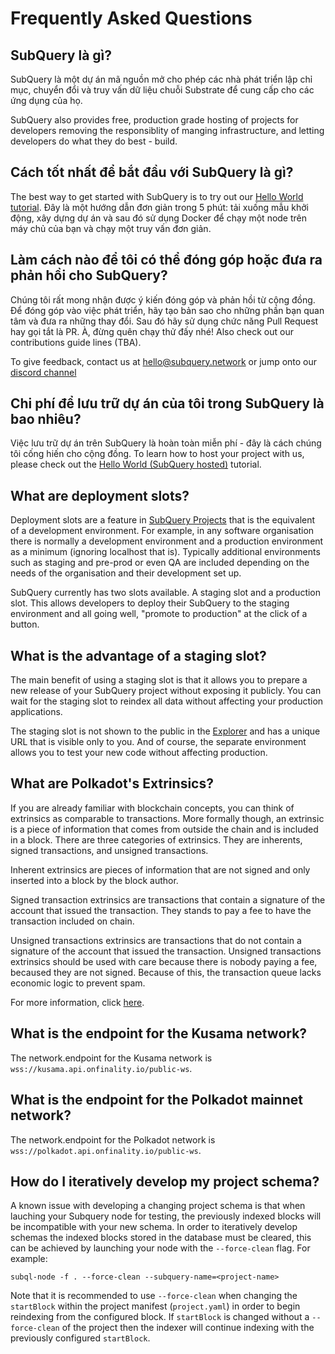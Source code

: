 # Frequently Asked Questions

## SubQuery là gì?

SubQuery là một dự án mã nguồn mở cho phép các nhà phát triển lập chỉ mục, chuyển đổi và truy vấn dữ liệu chuỗi Substrate để cung cấp cho các ứng dụng của họ.

SubQuery also provides free, production grade hosting of projects for developers removing the responsiblity of manging infrastructure, and letting developers do what they do best - build.

## Cách tốt nhất để bắt đầu với SubQuery là gì?

The best way to get started with SubQuery is to try out our [Hello World tutorial](../quickstart/helloworld-localhost.md). Đây là một hướng dẫn đơn giản trong 5 phút: tải xuống mẫu khởi động, xây dựng dự án và sau đó sử dụng Docker để chạy một node trên máy chủ của bạn và chạy một truy vấn đơn giản.

## Làm cách nào để tôi có thể đóng góp hoặc đưa ra phản hồi cho SubQuery?

Chúng tôi rất mong nhận được ý kiến đóng góp và phản hồi từ cộng đồng. Để đóng góp vào việc phát triển, hãy tạo bản sao cho những phần bạn quan tâm và đưa ra những thay đổi. Sau đó hãy sử dụng chức năng Pull Request hay gọi tắt là PR. À, đừng quên chạy thử đấy nhé! Also check out our contributions guide lines (TBA).

To give feedback, contact us at hello@subquery.network or jump onto our [discord channel](https://discord.com/invite/78zg8aBSMG)

## Chi phí để lưu trữ dự án của tôi trong SubQuery là bao nhiêu?

Việc lưu trữ dự án trên SubQuery là hoàn toàn miễn phí - đây là cách chúng tôi cống hiến cho cộng đồng. To learn how to host your project with us, please check out the [Hello World (SubQuery hosted)](../run_publish/publish.md) tutorial.

## What are deployment slots?

Deployment slots are a feature in [SubQuery Projects](https://project.subquery.network) that is the equivalent of a development environment. For example, in any software organisation there is normally a development environment and a production environment as a minimum (ignoring localhost that is). Typically additional environments such as staging and pre-prod or even QA are included depending on the needs of the organisation and their development set up.

SubQuery currently has two slots available. A staging slot and a production slot. This allows developers to deploy their SubQuery to the staging environment and all going well, "promote to production" at the click of a button.

## What is the advantage of a staging slot?

The main benefit of using a staging slot is that it allows you to prepare a new release of your SubQuery project without exposing it publicly. You can wait for the staging slot to reindex all data without affecting your production applications.

The staging slot is not shown to the public in the [Explorer](https://explorer.subquery.network/) and has a unique URL that is visible only to you. And of course, the separate environment allows you to test your new code without affecting production.

## What are Polkadot's Extrinsics?

If you are already familiar with blockchain concepts, you can think of extrinsics as comparable to transactions. More formally though, an extrinsic is a piece of information that comes from outside the chain and is included in a block. There are three categories of extrinsics. They are inherents, signed transactions, and unsigned transactions.

Inherent extrinsics are pieces of information that are not signed and only inserted into a block by the block author.

Signed transaction extrinsics are transactions that contain a signature of the account that issued the transaction. They stands to pay a fee to have the transaction included on chain.

Unsigned transactions extrinsics are transactions that do not contain a signature of the account that issued the transaction. Unsigned transactions extrinsics should be used with care because there is nobody paying a fee, becaused they are not signed. Because of this, the transaction queue lacks economic logic to prevent spam.

For more information, click [here](https://substrate.dev/docs/en/knowledgebase/learn-substrate/extrinsics).

## What is the endpoint for the Kusama network?

The network.endpoint for the Kusama network is `wss://kusama.api.onfinality.io/public-ws`.

## What is the endpoint for the Polkadot mainnet network?

The network.endpoint for the Polkadot network is `wss://polkadot.api.onfinality.io/public-ws`.

## How do I iteratively develop my project schema?

A known issue with developing a changing project schema is that when lauching your Subquery node for testing, the previously indexed blocks will be incompatible with your new schema. In order to iteratively develop schemas the indexed blocks stored in the database must be cleared, this can be achieved by launching your node with the `--force-clean` flag. For example:

```shell
subql-node -f . --force-clean --subquery-name=<project-name>
```

Note that it is recommended to use `--force-clean` when changing the `startBlock` within the project manifest (`project.yaml`) in order to begin reindexing from the configured block. If `startBlock` is changed without a `--force-clean` of the project then the indexer will continue indexing with the previously configured `startBlock`.
